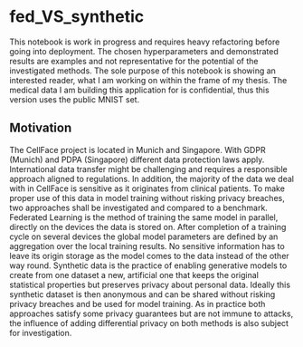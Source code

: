 # fed_VS_synthetic
This notebook is work in progress and requires heavy refactoring before going into deployment. The chosen hyperparameters and demonstrated results are examples and not representative for the potential of the investigated methods. The sole purpose of this notebook is showing an interested reader, what I am working on within the frame of my thesis. The medical data I am building this application for is confidential, thus this version uses the public MNIST set.

## Motivation
The CellFace project is located in Munich and Singapore. With GDPR (Munich) and PDPA (Singapore) different data protection laws apply.  International data transfer might be challenging and requires a responsible approach aligned to regulations. In addition, the majority of the data we deal with in CellFace is sensitive as it originates from clinical patients. To make proper use of this data in model training without risking privacy breaches, two approaches shall be investigated and compared to a benchmark. Federated Learning is the method of training the same model in parallel, directly on the devices the data is stored on. After completion of a training cycle on several devices the global model parameters are defined by an aggregation over the local training results. No sensitive information has to leave its origin storage as the model comes to the data instead of the other way round. Synthetic data is the practice of enabling generative models to create from one dataset a new, artificial one that keeps the original statistical properties but preserves privacy about personal data. Ideally this synthetic dataset is then anonymous and can be shared without risking privacy breaches and be used for model training. As in practice both approaches satisfy some privacy guarantees but are not immune to attacks, the influence of adding differential privacy on both methods is also subject for investigation.
